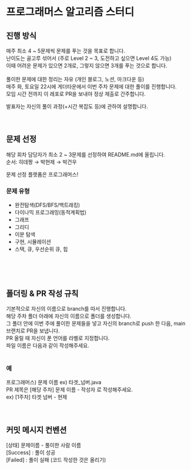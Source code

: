# 프로그래머스 알고리즘 스터디


## 진행 방식
매주 최소 4 ~ 5문제씩 문제를 푸는 것을 목표로 합니다.<br>
난이도는 골고루 섞어서 (주로 Level 2 ~ 3, 도전하고 싶으면 Level 4도 가능)<br>
이때 어려운 문제가 있으면 2개로, 그렇지 않으면 3개를 푸는 것으로 합니다. <br><br>
풀이한 문제에 대한 정리는 자유 (개인 블로그, 노션, 마크다운 등)<br>
매주 화, 토요일 22시에 게더타운에서 이번 주차 문제에 대한 풀이를 진행합니다.<br>
모임 시간 전까지 이 레포로 PR을 보내야 정상 제출로 간주합니다.<br>

발표자는 자신의 풀이 과정(+시간 복잡도 등)에 관하여 설명합니다.<br><br><br>

## 문제 선정
해당 회차 담당자가 최소 2 ~ 3문제를 선정하여 README.md에 올립니다.<br>
순서: 히데짱 → 박현제 → 박건우<br>

문제 선정 플랫폼은 프로그래머스!
<br>
### 문제 유형
- 완전탐색(DFS/BFS/백트래킹)
- 다이나믹 프로그래밍(동적계획법)
- 그래프
- 그리디
- 이분 탐색
- 구현, 시뮬레이션
- 스택, 큐, 우선순위 큐, 힙

<br><br><br>

## 폴더링 & PR 작성 규칙
기본적으로 자신의 이름으로 branch를 따서 진행합니다.<br>
해당 주차 폴더 아래에 자신의 이름으로 폴더를 생성합니다.<br>
그 폴더 안에 이번 주에 풀이한 문제들을 넣고 자신의 branch로 push 한 다음, main 브랜치로 PR을 보냅니다.<br>
PR 올릴 때 자신이 푼 언어를 라벨로 지정합니다.<br>
파일 이름은 다음과 같이 작성해주세요.<br><br>

### 예
프로그래머스) 문제 이름 ex) 타겟_넘버.java<br>
PR 제목은 [해당 주차] 문제 이름 - 작성자 로 작성해주세요.<br>
ex) [1주차] 타겟 넘버 - 현제<br><br><br>


## 커밋 메시지 컨벤션
[상태] 문제이름 - 풀이한 사람 이름<br>
[Success] : 풀이 성공<br>
[Failed] : 풀이 실패 (코드 작성한 것은 올리기)<br>

